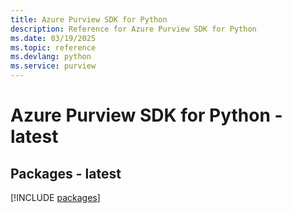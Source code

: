 ```yaml
---
title: Azure Purview SDK for Python
description: Reference for Azure Purview SDK for Python
ms.date: 03/19/2025
ms.topic: reference
ms.devlang: python
ms.service: purview
---
```

# Azure Purview SDK for Python - latest
## Packages - latest
[!INCLUDE [packages](purview-index.md)]